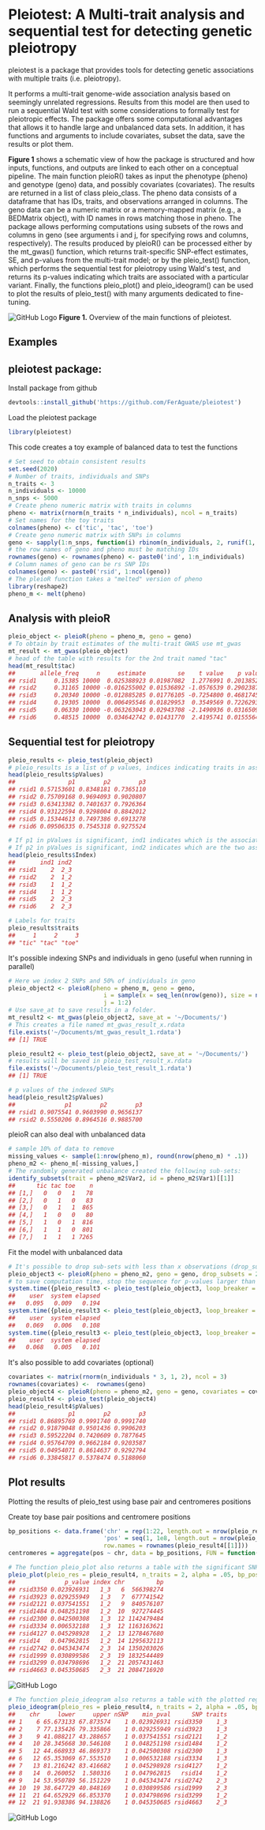 Pleiotest: A Multi-trait analysis and sequential test for detecting genetic pleiotropy
======================================================================================

pleiotest is a package that provides tools for detecting genetic associations with multiple traits (i.e. pleiotropy).

It performs a multi-trait genome-wide association analysis based on seemingly unrelated regressions. Results from this model are then used to run a sequential Wald test with some considerations to formally test for pleiotropic effects. 
The package offers some computational advantages that allows it to handle large and unbalanced data sets. In addition, it has functions and arguments to include covariates, subset the data, save the results or plot them.

**Figure 1** shows a schematic view of how the package is structured and how inputs, functions, and outputs are linked to each other on a conceptual pipeline. The main function pleioR() takes as input the phenotype (pheno) and genotype (geno) data, and possibly covariates (covariates). The results are returned in a list of class pleio_class. The pheno data consists of a dataframe that has IDs, traits, and observations arranged in columns. The geno data can be a numeric matrix or a memory-mapped matrix (e.g., a BEDMatrix object), with ID names in rows matching those in pheno. The package allows performing computations using subsets of the rows and columns in geno (see arguments i and j, for specifying rows and columns, respectively).
The results produced by pleioR() can be processed either by the mt_gwas() function, which returns trait-specific SNP-effect estimates, SE, and p-values from the multi-trait model; or by the pleio_test() function, which performs the sequential test for pleiotropy using Wald's test, and returns its p-values indicating which traits are associated with a particular variant. Finally, the functions pleio_plot() and pleio_ideogram() can be used to plot the results of pleio_test() with many arguments dedicated to fine-tuning.

![GitHub Logo](/images/Picture0.png)
**Figure 1.** Overview of the main functions of pleiotest.

Examples
--------

## pleiotest package:

Install package from github
```R
devtools::install_github('https://github.com/FerAguate/pleiotest')
```

Load the pleiotest package
```R
library(pleiotest)
```

This code creates a toy example of balanced data to test the functions

```R
# Set seed to obtain consistent results
set.seed(2020)
# Number of traits, individuals and SNPs
n_traits <- 3
n_individuals <- 10000
n_snps <- 5000
# Create pheno numeric matrix with traits in columns
pheno <- matrix(rnorm(n_traits * n_individuals), ncol = n_traits)
# Set names for the toy traits
colnames(pheno) <- c('tic', 'tac', 'toe')
# Create geno numeric matrix with SNPs in columns
geno <- sapply(1:n_snps, function(i) rbinom(n_individuals, 2, runif(1, 0.01, .49)))
# the row names of geno and pheno must be matching IDs
rownames(geno) <- rownames(pheno) <- paste0('ind', 1:n_individuals)
# Column names of geno can be rs SNP IDs
colnames(geno) <- paste0('rsid', 1:ncol(geno))
# The pleioR function takes a "melted" version of pheno
library(reshape2)
pheno_m <- melt(pheno)
```

## Analysis with pleioR

```R
pleio_object <- pleioR(pheno = pheno_m, geno = geno)
# To obtain by trait estimates of the multi-trait GWAS use mt_gwas
mt_result <- mt_gwas(pleio_object)
# head of the table with results for the 2nd trait named "tac"
head(mt_result$tac)
##       allele_freq     n     estimate         se    t value    p value
## rsid1     0.15385 10000  0.025388923 0.01987082  1.2776991 0.20138522
## rsid2     0.31165 10000 -0.016255002 0.01536892 -1.0576539 0.29023879
## rsid3     0.20340 10000 -0.012885285 0.01776105 -0.7254800 0.46817456
## rsid4     0.19305 10000  0.006495546 0.01829953  0.3549569 0.72262934
## rsid5     0.06330 10000 -0.063263043 0.02943708 -2.1490936 0.03165091
## rsid6     0.48515 10000  0.034642742 0.01431770  2.4195741 0.01555642
```

## Sequential test for pleiotropy

```R
pleio_results <- pleio_test(pleio_object)
# pleio_results is a list of p values, indices indicating traits in association, and labels for each index
head(pleio_results$pValues)
##               p1        p2        p3
## rsid1 0.57153601 0.8348181 0.7365110
## rsid2 0.75709168 0.9694093 0.9020807
## rsid3 0.63413382 0.7401637 0.7926364
## rsid4 0.93122594 0.9298004 0.8842012
## rsid5 0.15344613 0.7497386 0.6913278
## rsid6 0.09506335 0.7545318 0.9275524
```

```R
# If p1 in pValues is significant, ind1 indicates which is the associated trait
# If p2 in pValues is significant, ind2 indicates which are the two associated traits
head(pleio_results$Index)
##       ind1 ind2
## rsid1    2  2_3
## rsid2    2  1_2
## rsid3    1  1_2
## rsid4    1  1_2
## rsid5    2  2_3
## rsid6    2  2_3
```

```R
# Labels for traits
pleio_results$traits
##     1     2     3 
## "tic" "tac" "toe"
```

It's possible indexing SNPs and individuals in geno (useful when running in parallel)

```R
# Here we index 2 SNPs and 50% of individuals in geno
pleio_object2 <- pleioR(pheno = pheno_m, geno = geno,
                           i = sample(x = seq_len(nrow(geno)), size = nrow(geno) * .5),
                           j = 1:2)
# Use save_at to save results in a folder. 
mt_result2 <- mt_gwas(pleio_object2, save_at = '~/Documents/')
# This creates a file named mt_gwas_result_x.rdata
file.exists('~/Documents/mt_gwas_result_1.rdata')
## [1] TRUE
```

```R
pleio_result2 <- pleio_test(pleio_object2, save_at = '~/Documents/')
# results will be saved in pleio_test_result_x.rdata
file.exists('~/Documents/pleio_test_result_1.rdata')
## [1] TRUE
```

```R
# p values of the indexed SNPs
head(pleio_result2$pValues)
##              p1        p2        p3
## rsid1 0.9075541 0.9603990 0.9656137
## rsid2 0.5550206 0.8964516 0.9885700
```

pleioR can also deal with unbalanced data

```R
# sample 10% of data to remove
missing_values <- sample(1:nrow(pheno_m), round(nrow(pheno_m) * .1))
pheno_m2 <- pheno_m[-missing_values,]
# The randomly generated unbalance created the following sub-sets:
identify_subsets(trait = pheno_m2$Var2, id = pheno_m2$Var1)[[1]]
##      tic tac toe    n
## [1,]   0   0   1   78
## [2,]   0   1   0   83
## [3,]   0   1   1  865
## [4,]   1   0   0   80
## [5,]   1   0   1  816
## [6,]   1   1   0  801
## [7,]   1   1   1 7265
```

Fit the model with unbalanced data

```R
# It's possible to drop sub-sets with less than x observations (drop_subsets = x)
pleio_object3 <- pleioR(pheno = pheno_m2, geno = geno, drop_subsets = 200)
# to save computation time, stop the sequence for p-values larger than loop_breaker (useful when there are many traits)
system.time({pleio_result3 <- pleio_test(pleio_object3, loop_breaker = .99)})
##    user  system elapsed 
##   0.095   0.009   0.194
system.time({pleio_result3 <- pleio_test(pleio_object3, loop_breaker = .05)})
##    user  system elapsed 
##   0.069   0.006   0.108
system.time({pleio_result3 <- pleio_test(pleio_object3, loop_breaker = .01)})
##    user  system elapsed 
##   0.068   0.005   0.101
```

It's also possible to add covariates (optional)

```R
covariates <- matrix(rnorm(n_individuals * 3, 1, 2), ncol = 3)
rownames(covariates) <-  rownames(geno)
pleio_object4 <- pleioR(pheno = pheno_m2, geno = geno, covariates = covariates)
pleio_result4 <- pleio_test(pleio_object4)
head(pleio_result4$pValues)
##               p1        p2        p3
## rsid1 0.86895769 0.9991740 0.9991740
## rsid2 0.91879048 0.9501436 0.9906203
## rsid3 0.59522204 0.7420609 0.7877645
## rsid4 0.95764709 0.9662184 0.9203587
## rsid5 0.04954071 0.8614637 0.9292794
## rsid6 0.33845817 0.5378474 0.5188060
```

## Plot results

Plotting the results of pleio_test using base pair and centromeres positions

Create toy base pair positions and centromere positions
```R
bp_positions <- data.frame('chr' = rep(1:22, length.out = nrow(pleio_result4[[1]])), 
                           'pos' = seq(1, 1e8, length.out = nrow(pleio_result4[[1]])), 
                           row.names = rownames(pleio_result4[[1]]))
centromeres = aggregate(pos ~ chr, data = bp_positions, FUN = function(x) mean(x) / 1e6)
```

```R
# The function pleio_plot also returns a table with the significant SNPs
pleio_plot(pleio_res = pleio_result4, n_traits = 2, alpha = .05, bp_positions = bp_positions, chr_spacing = 1000)
##              p_value index chr         bp
## rsid3350 0.023926931   1_3   6  566398274
## rsid3923 0.029255949   1_3   7  677741542
## rsid2121 0.037541551   1_2   9  840576107
## rsid1484 0.048251198   1_2  10  927274445
## rsid2300 0.042500308   1_3  12 1142479484
## rsid3334 0.006532188   1_3  12 1163163621
## rsid4127 0.045298928   1_2  13 1278467680
## rsid14   0.047962815   1_2  14 1295632113
## rsid2742 0.045343474   2_3  14 1350203026
## rsid1999 0.030899586   2_3  19 1832544489
## rsid3299 0.034798696   1_2  21 2057431463
## rsid4663 0.045350685   2_3  21 2084716920
```
![GitHub Logo](/images/Picture1.png)
```R
# The function pleio_ideogram also returns a table with the plotted regions
pleio_ideogram(pleio_res = pleio_result4, n_traits = 2, alpha = .05, bp_positions = bp_positions, window_size = 1e6, centromeres = centromeres, set_ylim_prop = 1.3)
##    chr     lower     upper nSNP    min_pval      SNP traits
## 1    6 65.673133 67.873574    1 0.023926931 rsid3350    1_3
## 2    7 77.135426 79.335866    1 0.029255949 rsid3923    1_3
## 3    9 41.088217 43.288657    1 0.037541551 rsid2121    1_2
## 4   10 28.345668 30.546108    1 0.048251198 rsid1484    1_2
## 5   12 44.668933 46.869373    1 0.042500308 rsid2300    1_3
## 6   12 65.353069 67.553510    1 0.006532188 rsid3334    1_3
## 7   13 81.216242 83.416682    1 0.045298928 rsid4127    1_2
## 8   14  0.260052  1.580316    1 0.047962815   rsid14    1_2
## 9   14 53.950789 56.151229    1 0.045343474 rsid2742    2_3
## 10  19 38.647729 40.848169    1 0.030899586 rsid1999    2_3
## 11  21 64.652929 66.853370    1 0.034798696 rsid3299    1_2
## 12  21 91.938386 94.138826    1 0.045350685 rsid4663    2_3
```
![GitHub Logo](/images/Picture2.png)
